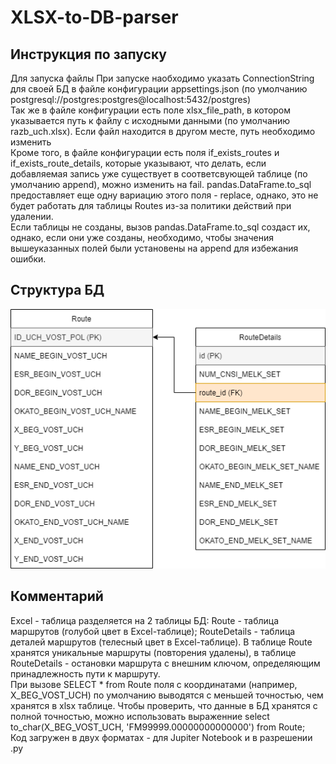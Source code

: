 # XLSX-to-DB-parser

## Инструкция по запуску
Для запуска файлы 
При запуске наобходимо указать ConnectionString для своей БД в файле конфигурации appsettings.json (по умолчанию postgresql://postgres:postgres@localhost:5432/postgres)  
Так же в файле конфигурации есть поле xlsx_file_path, в котором указывается путь к файлу с исходными данными (по умолчанию razb_uch.xlsx). Если файл находится в другом месте, путь необходимо изменить  
Кроме того, в файле конфигурации есть поля if_exists_routes и if_exists_route_details, которые указывают, что делать, если добавляемая запись уже существует в соответсвующей таблице (по умолчанию append), можно изменить на fail. pandas.DataFrame.to_sql предоставляет еще одну вариацию этого поля - replace, однако, это не будет работать для таблицы Routes из-за политики действий при удалении.  
Если таблицы не созданы, вызов pandas.DataFrame.to_sql создаст их, однако, если они уже созданы, необходимо, чтобы значения вышеуказанных полей были установены на append для избежания ошибки.  

## Структура БД
![alt text](https://github.com/SSA-hub/XLSX-to-DB-parser/blob/main/RootCode%20DB%20Diagram.png)

## Комментарий

Excel - таблица разделяется на 2 таблицы БД: Route - таблица маршрутов (голубой цвет в Excel-таблице); RouteDetails - таблица деталей маршрутов (телесный цвет в Excel-таблице). В таблице Route хранятся уникальные маршруты (повторения удалены), в таблице RouteDetails - остановки маршрута с внешним ключом, определяющим принадлежность пути к маршруту.  
При вызове SELECT * from Route поля с координатами (например, X_BEG_VOST_UCH) по умолчанию выводятся с меньшей точностью, чем хранятся в xlsx таблице. Чтобы проверить, что данные в БД хранятся с полной точностью, можно использовать выраженние select to_char(X_BEG_VOST_UCH, 'FM99999.00000000000000') from Route;  
Код загружен в двух форматах - для Jupiter Notebook и в разрешении .py
